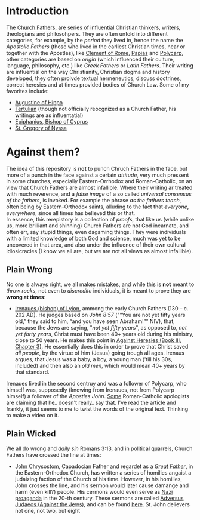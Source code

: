 # Introduction
The [Church Fathers](https://en.wikipedia.org/wiki/Church_Fathers), are series of influential Christian thinkers, writers, theologians and philosohpers. They are often unfold into different categories, for example, by the _period_ they lived in, hence the name the _Apostolic Fathers_ (those who lived in the earliest Christian times, near or together with the Apostles), like [Clement of Rome](https://en.wikipedia.org/wiki/Pope_Clement_I), [Papias](https://en.wikipedia.org/wiki/Papias_of_Hierapolis) and [Polycarp](https://en.wikipedia.org/wiki/Polycarp), other categories are based on _origin_ (which influenced their culture, language, philosophy, etc.) like _Greek Fathers_ or _Latin Fathers_.
Their writing are influential on the way Christianity, Christian dogma and history developed, they often proivde textual hermeneutics, discuss doctrines, correct heresies and at times provided bodies of Church Law.
Some of my favorites include:
- [Augustine of Hippo](https://en.wikipedia.org/wiki/Augustine_of_Hippo)
- [Tertulian](https://en.wikipedia.org/wiki/Tertullian) (though not officially reocgnized as a Church Father, his writings are as influentatial)
- [Epiphanius, Bishop of Cyprus](https://en.wikipedia.org/wiki/Epiphanius_of_Salamis)
- [St. Gregory of Nyssa](https://en.wikipedia.org/wiki/Gregory_of_Nyssa)

# Against them?
The idea of this repository is **not** to punch Chruch Fathers in the face, but more of a punch in the face against a certain _attitude_, very much pressent in some churches, especially Eastern-Orrhodox and Roman-Catholic, on an view that Church Fathers are almost infallible. Where their writing ar treated with much reverence, and a _false image_ of a so called _universal consensus of the fathers_, is invoked. For example the phrase _as the fathers teach_, often being by Eastern-Orthodox saints, alluding to the fact that _everyone_, _everywhere_, since all times has believed this or that.  
In essence, this rerepistory is a collection of _proofs_, that like us (while unlike us, more brilliant and shinning) Church Fathers are not God incarnate, and often err, say stupid things, even dagaming things. They were individuals with a limited knowledge of both God and science, much was yet to be uncovered in that area, and also under the influence of their own cultural idiosicracies (I know we all are, but we are not all views as almost infallible).



## Plain Wrong
No one is always right, we all makes mistakes, and while this is **not** meant to _throw rocks_, not even to _discredite_ individuals, it is meant to prove they are **wrong at times**:

- [Irenaues (bishop) of Lyion](https://en.wikipedia.org/wiki/Irenaeus), ammong the early Church Fathers (130 – c. 202 AD). He judges based on _John 8:57_ ("“You are not yet fifty years old,” they said to him, “and you have seen Abraham!”" NIV), that, because the Jews are saying, "_not yet fifty years_", as opposed to, _not yet forty years_, Christ must have been 40+ years old  during his ministry, close to 50 years. He makes this point in [Against Heresies (Book III, Chapter 3)](https://www.newadvent.org/fathers/0103303.htm). He essentially does this in order to prove that Christ saved _all people_, by the virtue of him (Jesus) going trough all ages. Irenaus argues, that Jesus was a baby, a boy, a young man ('till his 30s, included) and then also an _old men_, which would mean 40+ years by that standard.

Irenaues lived in the second centruy and was a follower of Polycarp, who himself was, supposedly (knowing from Irenaues, not from Polycarp himself) a follower of the _Apostles John_.
[Some](http://www.biblicalcatholic.com/apologetics/a38.htm) Roman-Catholic apologists are claiming that he_ doesn't really_ say that. I've read the article and frankly, it just seems to me to twist the words of the original text. Thinking to make a video on it.

## Plain Wicked 
We all do wrong and _daily sin_ Romans 3:13, and in political quarrels, Church Fathers have crossed the line at times:

- [John Chrysostom](https://en.wikipedia.org/wiki/John_Chrysostom), Capadocian Father and regardet as a [_Great Father_](https://en.wikipedia.org/wiki/Church_Fathers#Great_Fathers), in the Eastern-Orthodox Church, has written a series of homilies angaist a judaizing faction of the Church of his time. However, in his homilies, John crosses the line, and his sermon would later cause damange and harm (even kill?) people. His cermons would even serve as [Nazi proaganda](https://en.wikipedia.org/wiki/Adversus_Judaeos#Chrysostom's_homilies_and_Nazism) in the 20-th century.
These sermons are called [Adversus Judaeos (Against the Jews)](https://en.wikipedia.org/wiki/Adversus_Judaeos), and can be found [here](https://en.wikisource.org/wiki/Eight_Homilies_Against_the_Jews). St. John delievers not one, not two, but eight
